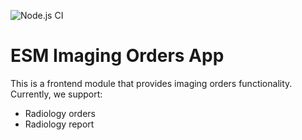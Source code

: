 ![Node.js CI](https://github.com/palladiumkenya/kenyaemr-esm-3.x/workflows/Node.js%20CI/badge.svg)

# ESM Imaging Orders App

This is a frontend module that provides imaging orders functionality. Currently, we support:

- Radiology orders
- Radiology report
